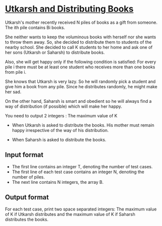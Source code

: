 # [Utkarsh and Distributing Books][link]

Utkarsh's mother recently received N piles of books as a gift from someone. The ith pile contains Bi books.

She neither wants to keep the voluminous books with herself nor she wants to throw them away. So, she decided to distribute them to students of the nearby school. She decided to call K students to her home and ask one of her sons (Utkarsh or Saharsh) to distribute books.

Also, she will get happy only if the following condition is satisfied: For every pile i there must be at least one student who receives more than one books from pile i.

She knows that Utkarsh is very lazy. So he will randomly pick a student and give him a book from any pile. Since he distributes randomly, he might make her sad.

On the other hand, Saharsh is smart and obedient so he will always find a way of distribution (if possible) which will make her happy.

You need to output 2 integers : The maximum value of K

- When Utkarsh is asked to distribute the books. His mother must remain happy irrespective of the way of his distribution.

- When Saharsh is asked to distribute the books.

## Input format

- The first line contains an integer T, denoting the number of test cases.
- The first line of each test case contains an integer N, denoting the number of piles.
- The next line contains N integers, the array B.

## Output format

For each test case, print two space separated integers: The maximum value of K if Utkarsh distributes and the maximum value of K if Saharsh distributes the books.

[link]: https://www.hackerearth.com/practice/basic-programming/implementation/basics-of-implementation/practice-problems/algorithm/utkarsh-and-distributing-books-february-easy/
